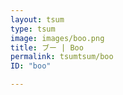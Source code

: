 ```yaml
---
layout: tsum
type: tsum
image: images/boo.png
title: ブー | Boo
permalink: tsumtsum/boo
ID: "boo"

---
```

